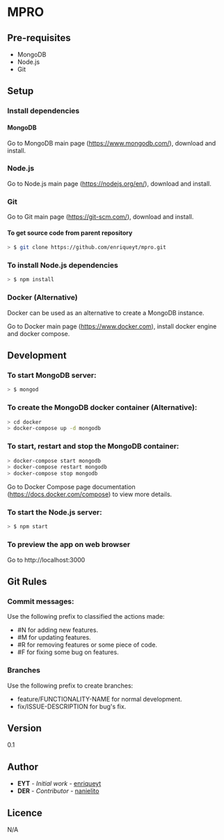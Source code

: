 # MPRO

## Pre-requisites
* MongoDB
* Node.js
* Git 

## Setup

### Install dependencies

#### MongoDB
Go to MongoDB main page (https://www.mongodb.com/), download and install.

### Node.js
Go to Node.js main page (https://nodejs.org/en/), download and install.

### Git
Go to Git main page (https://git-scm.com/), download and install.

#### To get source code from parent repository
``` bash
> $ git clone https://github.com/enriqueyt/mpro.git
```

### To install Node.js dependencies
``` bash
> $ npm install
```

### Docker (Alternative)
Docker can be used as an alternative to create a MongoDB instance.

Go to Docker main page (https://www.docker.com), install docker engine and docker compose. 

## Development

### To start MongoDB server:         
``` bash
> $ mongod
```

### To create the MongoDB docker container (Alternative):
``` bash
> cd docker
> docker-compose up -d mongodb
```

### To start, restart and stop the MongoDB container:
``` bash
> docker-compose start mongodb
> docker-compose restart mongodb
> docker-compose stop mongodb
```
Go to Docker Compose page documentation (https://docs.docker.com/compose) to view more details.

### To start the Node.js server: 
``` bash
> $ npm start
```

### To preview the app on web browser
Go to http://localhost:3000

## Git Rules

### Commit messages:
Use the following prefix to classified the actions made:
* #N for adding new features.
* #M for updating features.
* #R for removing features or some piece of code.
* #F for fixing some bug on features.

### Branches
Use the following prefix to create branches:
* feature/FUNCTIONALITY-NAME for normal development.
* fix/ISSUE-DESCRIPTION for bug's fix.

## Version
0.1

## Author
* **EYT** - *Initial work* - [enriqueyt](https://github.com/enriqueyt)
* **DER** - *Contributor* - [nanielito](https://github.com/nanielito)

## Licence
N/A
